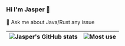 ### Hi I'm Jasper 👋

<!--
**XiaoZiShan/XiaoZiShan** is a ✨ _special_ ✨ repository because its `README.md` (this file) appears on your GitHub profile.

Here are some ideas to get you started:

- 🔭 I’m currently working on ...
- 🌱 I’m currently learning ...
- 👯 I’m looking to collaborate on ...
- 🤔 I’m looking for help with ...
- 💬 Ask me about ...
- 📫 How to reach me: ...
- 😄 Pronouns: ...
- ⚡ Fun fact: ...
-->

💬 Ask me about Java/Rust any issue

|![Jasper's GitHub stats](https://github-readme-stats.vercel.app/api?username=XiaoZiShan&show=reviews,discussions_started,discussions_answered,prs_merged,prs_merged_percentage&theme=vue)|![Most use](https://github-readme-stats.vercel.app/api/top-langs/?username=XiaoZiShan&layout=compact&theme=vue)|
| ------------- | ------------- |

